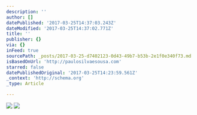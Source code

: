 ```yaml
---
description: ''
author: []
datePublished: '2017-03-25T14:37:03.243Z'
dateModified: '2017-03-25T14:37:02.771Z'
title: ''
publisher: {}
via: {}
inFeed: true
sourcePath: _posts/2017-03-25-d7402123-0d43-49b7-b53b-2e1f0e340f73.md
isBasedOnUrl: 'http://paulosilvaesousa.com'
starred: false
datePublishedOriginal: '2017-03-25T14:23:59.561Z'
_context: 'http://schema.org'
_type: Article

---
```

![](https://the-grid-user-content.s3-us-west-2.amazonaws.com/063029e9-eb04-4513-81fb-c238d22e5ab2.jpg)
![](https://the-grid-user-content.s3-us-west-2.amazonaws.com/28979e67-33a3-4a38-b50f-e74d4532e835.jpg)